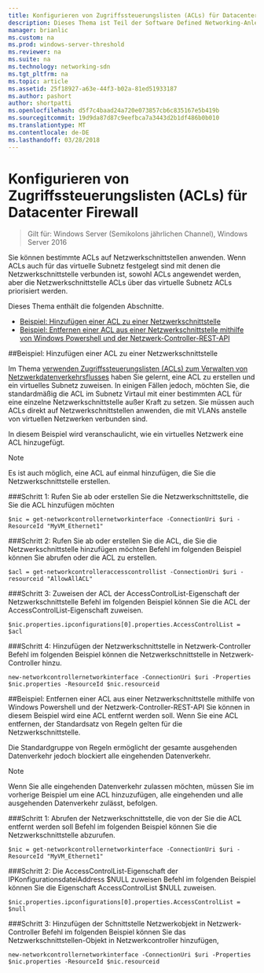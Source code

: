 ```yaml
---
title: Konfigurieren von Zugriffssteuerungslisten (ACLs) für Datacenter Firewall
description: Dieses Thema ist Teil der Software Defined Networking-Anleitung für zum Verwalten von Mandantenworkloads und virtuellen Netzwerken in Windows Server2016.
manager: brianlic
ms.custom: na
ms.prod: windows-server-threshold
ms.reviewer: na
ms.suite: na
ms.technology: networking-sdn
ms.tgt_pltfrm: na
ms.topic: article
ms.assetid: 25f18927-a63e-44f3-b02a-81ed51933187
ms.author: pashort
author: shortpatti
ms.openlocfilehash: d5f7c4baad24a720e073857cb6c835167e5b419b
ms.sourcegitcommit: 19d9da87d87c9eefbca7a3443d2b1df486b0b010
ms.translationtype: MT
ms.contentlocale: de-DE
ms.lasthandoff: 03/28/2018
---
```

# <a name="configure-datacenter-firewall-access-control-lists-acls"></a>Konfigurieren von Zugriffssteuerungslisten (ACLs) für Datacenter Firewall

>Gilt für: Windows Server (Semikolons jährlichen Channel), Windows Server 2016

Sie können bestimmte ACLs auf Netzwerkschnittstellen anwenden.  Wenn ACLs auch für das virtuelle Subnetz festgelegt sind mit denen die Netzwerkschnittstelle verbunden ist, sowohl ACLs angewendet werden, aber die Netzwerkschnittstelle ACLs über das virtuelle Subnetz ACLs priorisiert werden.

Dieses Thema enthält die folgenden Abschnitte.

- [Beispiel: Hinzufügen einer ACL zu einer Netzwerkschnittstelle](#bkmk_addacl)
- [Beispiel: Entfernen einer ACL aus einer Netzwerkschnittstelle mithilfe von Windows Powershell und der Netzwerk-Controller-REST-API](#bkmk_removeacl)

##<a name="bkmk_addacl"></a>Beispiel: Hinzufügen einer ACL zu einer Netzwerkschnittstelle

Im Thema [verwenden Zugriffssteuerungslisten (ACLs) zum Verwalten von Netzwerkdatenverkehrsflusses](Use-Access-Control-Lists--ACLs--to-Manage-Datacenter-Network-Traffic-Flow.md) haben Sie gelernt, eine ACL zu erstellen und ein virtuelles Subnetz zuweisen.  In einigen Fällen jedoch, möchten Sie, die standardmäßig die ACL im Subnetz Virtaul mit einer bestimmten ACL für eine einzelne Netzwerkschnittstelle außer Kraft zu setzen.  Sie müssen auch ACLs direkt auf Netzwerkschnittstellen anwenden, die mit VLANs anstelle von virtuellen Netzwerken verbunden sind.

In diesem Beispiel wird veranschaulicht, wie ein virtuelles Netzwerk eine ACL hinzugefügt. 

>[!NOTE]
>Es ist auch möglich, eine ACL auf einmal hinzufügen, die Sie die Netzwerkschnittstelle erstellen.

###<a name="step-1-get-or-create-the-network-interface-to-which-you-will-add-the-acl"></a>Schritt 1: Rufen Sie ab oder erstellen Sie die Netzwerkschnittstelle, die Sie die ACL hinzufügen möchten

    $nic = get-networkcontrollernetworkinterface -ConnectionUri $uri -ResourceId "MyVM_Ethernet1"

###<a name="step-2-get-or-create-the-acl-you-will-add-to-the-network-interface"></a>Schritt 2: Rufen Sie ab oder erstellen Sie die ACL, die Sie die Netzwerkschnittstelle hinzufügen möchten
Befehl im folgenden Beispiel können Sie abrufen oder die ACL zu erstellen. 

    $acl = get-networkcontrolleraccesscontrollist -ConnectionUri $uri -resourceid "AllowAllACL"

###<a name="step-3-assign-the-acl-to-the-accesscontrollist-property-of-the-network-interface"></a>Schritt 3: Zuweisen der ACL der AccessControlList-Eigenschaft der Netzwerkschnittstelle
Befehl im folgenden Beispiel können Sie die ACL der AccessControlList-Eigenschaft zuweisen.

    $nic.properties.ipconfigurations[0].properties.AccessControlList = $acl

###<a name="step-4-add-the-network-interface-in-network-controller"></a>Schritt 4: Hinzufügen der Netzwerkschnittstelle in Netzwerk-Controller
Befehl im folgenden Beispiel können die Netzwerkschnittstelle in Netzwerk-Controller hinzu.

    new-networkcontrollernetworkinterface -ConnectionUri $uri -Properties $nic.properties -ResourceId $nic.resourceid


##<a name="bkmk_removeacl"></a>Beispiel: Entfernen einer ACL aus einer Netzwerkschnittstelle mithilfe von Windows Powershell und der Netzwerk-Controller-REST-API
Sie können in diesem Beispiel wird eine ACL entfernt werden soll. Wenn Sie eine ACL entfernen, der Standardsatz von Regeln gelten für die Netzwerkschnittstelle.

Die Standardgruppe von Regeln ermöglicht der gesamte ausgehenden Datenverkehr jedoch blockiert alle eingehenden Datenverkehr.

>[!NOTE]
>Wenn Sie alle eingehenden Datenverkehr zulassen möchten, müssen Sie im vorherige Beispiel um eine ACL hinzuzufügen, alle eingehenden und alle ausgehenden Datenverkehr zulässt, befolgen.

###<a name="step-1-get-the-network-interface-from-which-you-will-remove-the-acl"></a>Schritt 1: Abrufen der Netzwerkschnittstelle, die von der Sie die ACL entfernt werden soll
Befehl im folgenden Beispiel können Sie die Netzwerkschnittstelle abzurufen.

    $nic = get-networkcontrollernetworkinterface -ConnectionUri $uri -ResourceId "MyVM_Ethernet1"

###<a name="step-2-assign-null-to-the-accesscontrollist-property-of-the-ipconfiguration"></a>Schritt 2: Die AccessControlList-Eigenschaft der IPKonfigurationsdateiAddress $NULL zuweisen
Befehl im folgenden Beispiel können Sie die Eigenschaft AccessControlList $NULL zuweisen.

    $nic.properties.ipconfigurations[0].properties.AccessControlList = $null

###<a name="step-3-add-the-network-interface-object-in-network-controller"></a>Schritt 3: Hinzufügen der Schnittstelle Netzwerkobjekt in Netzwerk-Controller
Befehl im folgenden Beispiel können Sie das Netzwerkschnittstellen-Objekt in Netzwerkcontroller hinzufügen,

    new-networkcontrollernetworkinterface -ConnectionUri $uri -Properties $nic.properties -ResourceId $nic.resourceid

